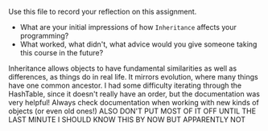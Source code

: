 Use this file to record your reflection on this assignment.

- What are your initial impressions of how `Inheritance` affects your programming?
- What worked, what didn't, what advice would you give someone taking this course in the future?

Inheritance allows objects to have fundamental similarities as well as differences, as things do in real life. It mirrors evolution, where many things have one common ancestor.
I had some difficulty iterating through the HashTable, since it doesn't really have an order, but the documentation was very helpful! Always check documentation when working with new kinds of objects (or even old ones!)
ALSO DON'T PUT MOST OF IT OFF UNTIL THE LAST MINUTE
I SHOULD KNOW THIS BY NOW BUT APPARENTLY NOT